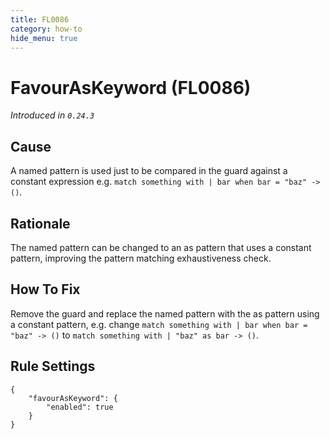 ```yaml
---
title: FL0086
category: how-to
hide_menu: true
---
```


# FavourAsKeyword (FL0086)

*Introduced in `0.24.3`*

## Cause

A named pattern is used just to be compared in the guard against a constant expression e.g. `match something with | bar when bar = "baz" -> ()`.

## Rationale

The named pattern can be changed to an as pattern that uses a constant pattern, improving the pattern matching exhaustiveness check.

## How To Fix

Remove the guard and replace the named pattern with the as pattern using a constant pattern, e.g. change `match something with | bar when bar = "baz" -> ()` to `match something with | "baz" as bar -> ()`.

## Rule Settings

    {
        "favourAsKeyword": {
            "enabled": true
        }
    }
